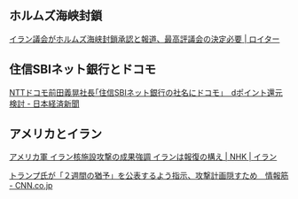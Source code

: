 ## ホルムズ海峡封鎖

[イラン議会がホルムズ海峡封鎖承認と報道、最高評議会の決定必要 | ロイター](https://jp.reuters.com/markets/commodities/SUYB5BF5TNIZXNCD7ELNM4N7WM-2025-06-22/)

## 住信SBIネット銀行とドコモ

[NTTドコモ前田義晃社長｢住信SBIネット銀行の社名にドコモ｣　dポイント還元検討 - 日本経済新聞](https://www.nikkei.com/article/DGXZQOUC16BKS0W5A610C2000000/)

## アメリカとイラン

[アメリカ軍 イラン核施設攻撃の成果強調 イランは報復の構え | NHK | イラン](https://www3.nhk.or.jp/news/html/20250623/k10014841751000.html)

[トランプ氏が「２週間の猶予」を公表するよう指示、攻撃計画隠すため　情報筋 - CNN.co.jp](https://www.cnn.co.jp/usa/35234603.html)
